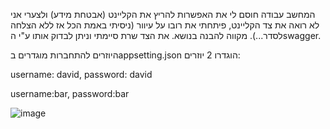 המחשב עבודה חוסם לי את האפשרות להריץ את הקליינט (אבטחת מידע) ולצערי אני לא רואה את צד הקליינט, פיתחתי את רובו על עיוור (ניסיתי באמת הכל אז ללא הצלחה לסדר...).
מקווה להבנה בנושא. את הצד שרת סיימתי וניתן לבדוק אותו ע"י הswagger.

היוזרים להתחברות מוגדרים בappsetting.json
הוגדרו 2 יוזרים:


username: david,
password: david


username:bar,
password:bar


![image](https://github.com/user-attachments/assets/24216b78-3774-4944-821e-ad1aff930fe4)
